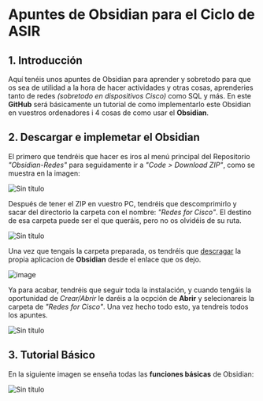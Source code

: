 # Apuntes de Obsidian para el Ciclo de ASIR
## 1. Introducción
Aquí tenéis unos apuntes de Obsidian para aprender y sobretodo para que os sea de utilidad a la hora de hacer actividades y otras cosas, aprenderies tanto de redes _(sobretodo en dispositivos Cisco)_ como SQL y más. En este **GitHub** será básicamente un tutorial de como implementarlo este Obsidian en vuestros ordenadores i 4 cosas de como usar el **Obsidian**. 

## 2. Descargar e implemetar el Obsidian
El primero que tendréis que hacer es iros al menú principal del Repositorio _"Obsidian-Redes"_ para seguidamente ir a _"Code > Download ZIP"_, como se muestra en la imagen: 

![Sin título](https://github.com/MViicens/Obsidian-Redes/assets/123166342/1a1e1f34-3486-4c18-924c-d9ed61610d7a)

Después de tener el ZIP en vuestro PC, tendréis que descomprimirlo y sacar del directorio la carpeta con el nombre: _"Redes for Cisco"_. El destino de esa carpeta puede ser el que queráis, pero no os olvidéis de su ruta.

![Sin título](https://github.com/MViicens/Obsidian-Redes/assets/123166342/edf37c11-bc5e-47a5-a97b-bf7532731f58)

Una vez que tengais la carpeta preparada, os tendréis que [descragar](https://obsidian.md/) la propia aplicacion de **Obsidian** desde el enlace que os dejo.

![image](https://github.com/MViicens/Obsidian-Redes/assets/123166342/17e385ed-2a29-4881-8eff-350e24685968)

Ya para acabar, tendréis que seguir toda la instalación, y cuando tengáis la oportunidad de _Crear/Abrir_ le daréis a la ocpción de **Abrir** y selecionareis la carpeta de _"Redes for Cisco"_. Una vez hecho todo esto, ya tendreis todos los apuntes.

![Sin título](https://github.com/MViicens/Obsidian-Redes/assets/123166342/427dd361-2906-4f28-a9b3-96d04aae85a1)

## 3. Tutorial Básico
En la siguiente imagen se enseña todas las **funciones básicas** de Obsidian:

![Sin título](https://github.com/MViicens/Obsidian-Redes/assets/123166342/758b41ae-9fee-4d3b-96f9-16b76006febe)



